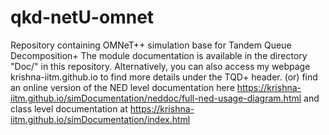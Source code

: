 # qkd-netU-omnet
Repository containing OMNeT++ simulation base for Tandem Queue Decomposition+
The module documentation is available in the directory "Doc/" in this repository. Alternatively, you can also access my webpage krishna-iitm.github.io to find more details under the TQD+ header.
(or) find an online version of the NED level documentation here https://krishna-iitm.github.io/simDocumentation/neddoc/full-ned-usage-diagram.html and
class level documentation at https://krishna-iitm.github.io/simDocumentation/index.html
